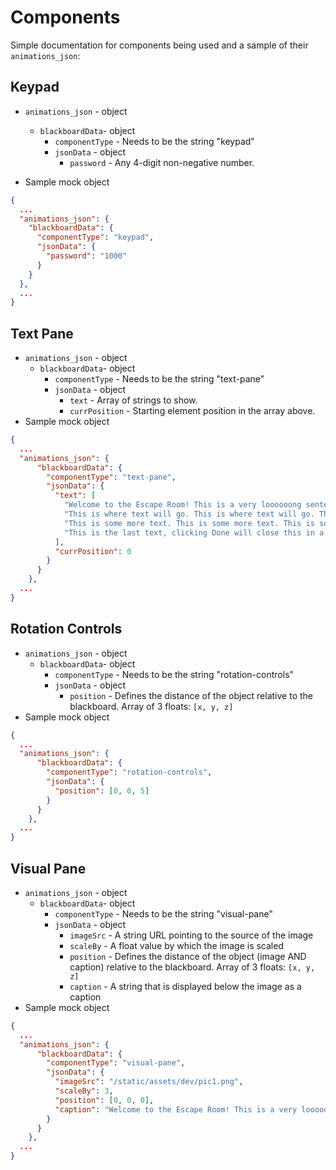 # Components

Simple documentation for components being used and a sample of their `animations_json`:

## Keypad

- `animations_json` - object

  - `blackboardData`- object
    - `componentType` - Needs to be the string "keypad"
    - `jsonData` - object
      - `password` - Any 4-digit non-negative number.

- Sample mock object

```json
{
  ...
  "animations_json": {
    "blackboardData": {
      "componentType": "keypad",
      "jsonData": {
        "password": "1000"
      }
    }
  },
  ...
}
```

## Text Pane

- `animations_json` - object
  - `blackboardData`- object
    - `componentType` - Needs to be the string "text-pane"
    - `jsonData` - object
      - `text` - Array of strings to show.
      - `currPosition` - Starting element position in the array above.
- Sample mock object

```json
{
  ...
  "animations_json": {
      "blackboardData": {
        "componentType": "text-pane",
        "jsonData": {
          "text": [
            "Welcome to the Escape Room! This is a very loooooong sentence for testing. This is a test this is a test this is a test this is a test.",
            "This is where text will go. This is where text will go. This is where text will go",
            "This is some more text. This is some more text. This is some more text.",
            "This is the last text, clicking Done will close this in a later PR"
          ],
          "currPosition": 0
        }
      }
    },
  ...
}
```

## Rotation Controls

- `animations_json` - object
  - `blackboardData`- object
    - `componentType` - Needs to be the string "rotation-controls"
    - `jsonData` - object
      - `position` - Defines the distance of the object relative to the blackboard. Array of 3 floats: `[x, y, z]`
- Sample mock object

```json
{
  ...
  "animations_json": {
      "blackboardData": {
        "componentType": "rotation-controls",
        "jsonData": {
          "position": [0, 0, 5]
        }
      }
    },
  ...
}
```

## Visual Pane

- `animations_json` - object
  - `blackboardData`- object
    - `componentType` - Needs to be the string "visual-pane"
    - `jsonData` - object
      - `imageSrc` - A string URL pointing to the source of the image
      - `scaleBy` - A float value by which the image is scaled
      - `position` - Defines the distance of the object (image AND caption) relative to the blackboard. Array of 3 floats: `[x, y, z]`
      - `caption` - A string that is displayed below the image as a caption
- Sample mock object

```json
{
  ...
  "animations_json": {
      "blackboardData": {
        "componentType": "visual-pane",
        "jsonData": {
          "imageSrc": "/static/assets/dev/pic1.png",
          "scaleBy": 3,
          "position": [0, 0, 0],
          "caption": "Welcome to the Escape Room! This is a very loooooong sentence for testing. This is a test this is a test this is a test this is a test."
        }
      }
    },
  ...
}
```
